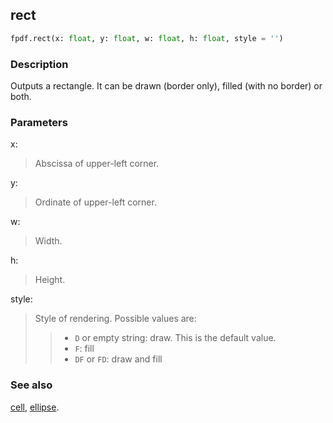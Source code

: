 ## rect ##

```python
fpdf.rect(x: float, y: float, w: float, h: float, style = '')
```

### Description ###

Outputs a rectangle. It can be drawn (border only), filled (with no border) or 
both.

### Parameters ###

x:
> Abscissa of upper-left corner.

y:
> Ordinate of upper-left corner.

w:
> Width.

h:
> Height.

style:
> Style of rendering. Possible values are:
>>  * `D` or empty string: draw. This is the default value.
>>  * `F`: fill
>>  * `DF` or `FD`: draw and fill

### See also ###

[cell](Cell.md), [ellipse](Ellipse.md).
